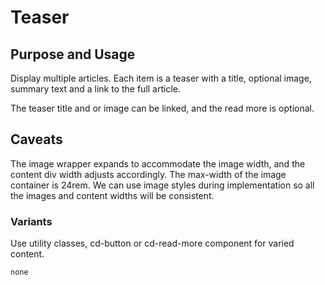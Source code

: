 # Teaser

## Purpose and Usage
Display multiple articles. Each item is a teaser with a title, optional image, summary text and a link to the full 
article.

The teaser title and or image can be linked, and the read more is optional.

## Caveats
The image wrapper expands to accommodate the image width, and the content div width adjusts accordingly.
The max-width of the image container is 24rem.
We can use image styles during implementation so all the images and content widths will be consistent.

### Variants
Use utility classes, cd-button or cd-read-more component for varied content.

```
none

```
